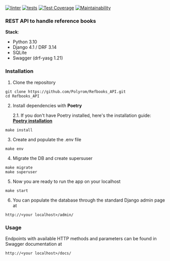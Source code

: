 [![linter](https://github.com/Polyrom/Refbooks_API/actions/workflows/linter.yml/badge.svg)](https://github.com/Polyrom/Refbooks_API/actions/workflows/linter.yml) [![tests](https://github.com/Polyrom/Refbooks_API/actions/workflows/tests.yml/badge.svg)](https://github.com/Polyrom/Refbooks_API/actions/workflows/tests.yml) [![Test Coverage](https://api.codeclimate.com/v1/badges/7551ecaf8b206118fb0f/test_coverage)](https://codeclimate.com/github/Polyrom/Refbooks_API/test_coverage) [![Maintainability](https://api.codeclimate.com/v1/badges/7551ecaf8b206118fb0f/maintainability)](https://codeclimate.com/github/Polyrom/Refbooks_API/maintainability)

### REST API to handle reference books

 **Stack**:
+ Python 3.10
+ Django 4.1 / DRF 3.14
+ SQLite
+ Swagger (drf-yasg 1.21)

### Installation
1. Clone the repository
```
git clone https://github.com/Polyrom/Refbooks_API.git
cd Refbooks_API
```
2. Install dependencies with **Poetry**

    2.1. If you don't have Poetry installed, here's the installation guide:
         **[Poetry installation](https://python-poetry.org/docs/)**
```
make install
```

3. Create and populate the .env file
```
make env
```

4. Migrate the DB and create supersuser
```
make migrate
make superuser
```
5. Now you are ready to run the app on your localhost
```
make start
```
6. You can populate the database through the standard Django admin
page at 

```
http://<your localhost>/admin/
```
### Usage
Endpoints with available HTTP methods and parameters can be found
in Swagger documentation at
```
http://<your localhost>/docs/
```